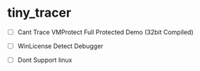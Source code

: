 # tiny_tracer





* [ ] Cant Trace VMProtect Full Protected Demo (32bit Compiled)

- [ ] WinLicense Detect Debugger

- [ ] Dont Support linux

  
